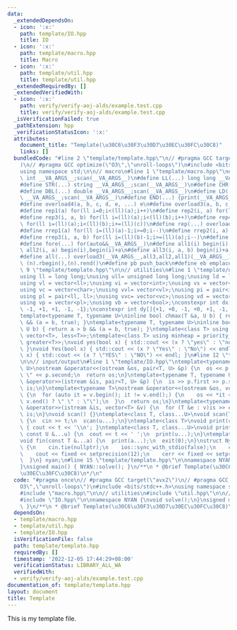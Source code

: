 ```yaml
---
data:
  _extendedDependsOn:
  - icon: ':x:'
    path: template/IO.hpp
    title: IO
  - icon: ':x:'
    path: template/macro.hpp
    title: Macro
  - icon: ':x:'
    path: template/util.hpp
    title: template/util.hpp
  _extendedRequiredBy: []
  _extendedVerifiedWith:
  - icon: ':x:'
    path: verify/verify-aoj-alds/example.test.cpp
    title: verify/verify-aoj-alds/example.test.cpp
  _isVerificationFailed: true
  _pathExtension: hpp
  _verificationStatusIcon: ':x:'
  attributes:
    document_title: "Template(\u30C6\u30F3\u30D7\u30EC\u30FC\u30C8)"
    links: []
  bundledCode: "#line 2 \"template/template.hpp\"\n// #pragma GCC target(\"avx2\"\
    )\n// #pragma GCC optimize(\"O3\",\"unroll-loops\")\n#include <bits/stdc++.h>\n\
    using namespace std;\n\n// macro\n#line 1 \"template/macro.hpp\"\n#define INT(...)\
    \ int __VA_ARGS__;scan(__VA_ARGS__)\n#define LL(...) long long __VA_ARGS__;scan(__VA_ARGS__)\n\
    #define STR(...) string __VA_ARGS__;scan(__VA_ARGS__)\n#define CHR(...) char __VA_ARGS__;scan(__VA_ARGS__)\n\
    #define DBL(...) double __VA_ARGS__;scan(__VA_ARGS__)\n#define LD(...) long double\
    \ __VA_ARGS__;scan(__VA_ARGS__)\n#define END(...) {print(__VA_ARGS__);return;}\n\
    #define overload4(a, b, c, d, e, ...) e\n#define overload3(a, b, c, d, ...) d\n\
    #define rep1(a) for(ll i=0;i<(ll)(a);i++)\n#define rep2(i, a) for(ll i=0;i<(ll)(a);i++)\n\
    #define rep3(i, a, b) for(ll i=(ll)(a);i<(ll)(b);i++)\n#define rep4(i, a, b, c)\
    \ for(ll i=(ll)(a);i<(ll)(b);i+=(ll)(c))\n#define rep(...) overload4(__VA_ARGS__,rep4,rep3,rep2,rep1)(__VA_ARGS__)\n\
    #define rrep1(a) for(ll i=(ll)(a)-1;i>=0;i--)\n#define rrep2(i, a) for(ll i=(ll)(a)-1;i>=0;i--)\n\
    #define rrep3(i, a, b) for(ll i=(ll)(b)-1;i>=(ll)(a);i--)\n#define rrep(...) overload3(__VA_ARGS__,rrep3,rrep2,rrep1)(__VA_ARGS__)\n\
    #define fore(...) for(auto&&__VA_ARGS__)\n#define all1(i) begin(i),end(i)\n#define\
    \ all2(i, a) begin(i),begin(i)+a\n#define all3(i, a, b) begin(i)+a,begin(i)+b\n\
    #define all(...) overload3(__VA_ARGS__,all3,all2,all1)(__VA_ARGS__)\n#define rall(n)\
    \ (n).rbegin(),(n).rend()\n#define pb push_back\n#define eb emplace_back\n#line\
    \ 9 \"template/template.hpp\"\n\n// utilities\n#line 1 \"template/util.hpp\"\n\
    using ll = long long;\nusing ull= unsigned long long;\nusing ld = long double;\n\
    using vl = vector<ll>;\nusing vi = vector<int>;\nusing vs = vector<string>;\n\
    using vc = vector<char>;\nusing vvl= vector<vl>;\nusing pi = pair<int, int>;\n\
    using pl = pair<ll, ll>;\nusing vvc= vector<vc>;\nusing vd = vector<double>;\n\
    using vp = vector<pl>;\nusing vb = vector<bool>;\nconstexpr int dx[]{+0, +1, +0,\
    \ -1, +1, +1, -1, -1};\nconstexpr int dy[]{+1, +0, -1, +0, +1, -1, -1, +1};\n\
    template<typename T, typename U>\ninline bool chmax(T &a, U b) { return a < b\
    \ && (a = b, true); }\ntemplate<typename T, typename U>\ninline bool chmin(T &a,\
    \ U b) { return a > b && (a = b, true); }\ntemplate<class T> using maxheap = priority_queue<T,\
    \ vector<T>, less<T>>;\ntemplate<class T> using minheap = priority_queue<T, vector<T>,\
    \ greater<T>>;\nvoid yes(bool x) { std::cout << (x ? \"yes\" : \"no\") << endl;\
    \ }\nvoid Yes(bool x) { std::cout << (x ? \"Yes\" : \"No\") << endl; }\nvoid YES(bool\
    \ x) { std::cout << (x ? \"YES\" : \"NO\") << endl; }\n#line 12 \"template/template.hpp\"\
    \n\n// input/output\n#line 1 \"template/IO.hpp\"\ntemplate<typename T, typename\
    \ U>\nostream &operator<<(ostream &os, pair<T, U> &p) {\n  os << p.first << \"\
    \ \" << p.second;\n  return os;\n}\ntemplate<typename T, typename U>\nistream\
    \ &operator>>(istream &is, pair<T, U> &p) {\n  is >> p.first >> p.second;\n  return\
    \ is;\n}\ntemplate<typename T>\nostream &operator<<(ostream &os, vector<T> &v)\
    \ {\n  for (auto it = v.begin(); it != v.end();) {\n    os << *it << ((++it) !=\
    \ v.end() ? \" \" : \"\");\n  }\n  return os;\n}\ntemplate<typename T>\nistream\
    \ &operator>>(istream &is, vector<T> &v) {\n  for (T &e : v)is >> e;\n  return\
    \ is;\n}\nvoid scan() {}\ntemplate<class T, class...U>\nvoid scan(T &t, U &...u)\
    \ {\n  cin >> t;\n  scan(u...);\n}\ntemplate<class T>\nvoid print(const T &t)\
    \ { cout << t << '\\n'; }\ntemplate<class T, class...U>\nvoid print(const T &t,\
    \ const U &...u) {\n  cout << t << ' ';\n  print(u...);\n}\ntemplate<class...T>\n\
    void fin(const T &...a) {\n  print(a...);\n  exit(0);\n}\nstruct Nyan {\n  Nyan()\
    \ {\n    cin.tie(nullptr);\n    ios::sync_with_stdio(false);\n    cout.tie(nullptr);\n\
    \    cout << fixed << setprecision(12);\n    cerr << fixed << setprecision(12);\n\
    \  }\n} nyan;\n#line 15 \"template/template.hpp\"\n\nnamespace NYAN {\nvoid solve();\n\
    }\nsigned main() { NYAN::solve(); }\n/**\n * @brief Template(\u30C6\u30F3\u30D7\
    \u30EC\u30FC\u30C8)\n*/\n"
  code: "#pragma once\n// #pragma GCC target(\"avx2\")\n// #pragma GCC optimize(\"\
    O3\",\"unroll-loops\")\n#include <bits/stdc++.h>\nusing namespace std;\n\n// macro\n\
    #include \"macro.hpp\"\n\n// utilities\n#include \"util.hpp\"\n\n// input/output\n\
    #include \"IO.hpp\"\n\nnamespace NYAN {\nvoid solve();\n}\nsigned main() { NYAN::solve();\
    \ }\n/**\n * @brief Template(\u30C6\u30F3\u30D7\u30EC\u30FC\u30C8)\n*/"
  dependsOn:
  - template/macro.hpp
  - template/util.hpp
  - template/IO.hpp
  isVerificationFile: false
  path: template/template.hpp
  requiredBy: []
  timestamp: '2022-12-05 17:44:29+08:00'
  verificationStatus: LIBRARY_ALL_WA
  verifiedWith:
  - verify/verify-aoj-alds/example.test.cpp
documentation_of: template/template.hpp
layout: document
title: Template
---
```


This is my template file.